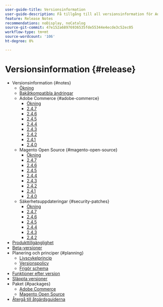 ```yaml
---
user-guide-title: Versionsinformation
user-guide-description: Få tillgång till all versionsinformation för Adobe Commerce patchar och tjänster på ett och samma ställe.
feature: Release Notes
recommendations: noDisplay, noCatalog
source-git-commit: 47e152a68976936535fde55344e4ecde3c52ec05
workflow-type: tm+mt
source-wordcount: '106'
ht-degree: 0%

---
```



# Versionsinformation {#release}

- Versionsinformation {#notes}
   - [Ökning](release-notes/overview.md)
   - [Bakåtkompatibla ändringar](backward-incompatible-changes.md)
   - Adobe Commerce {#adobe-commerce}
      - [Ökning](release-notes/commerce/overview.md)
      - [2.4.7](release-notes/commerce/2-4-7.md)
      - [2.4.6](release-notes/commerce/2-4-6.md)
      - [2.4.5](release-notes/commerce/2-4-5.md)
      - [2.4.4](release-notes/commerce/2-4-4.md)
      - [2.4.3](release-notes/commerce/2-4-3.md)
      - [2.4.2](release-notes/commerce/2-4-2.md)
      - [2.4.1](release-notes/commerce/2-4-1.md)
      - [2.4.0](release-notes/commerce/2-4-0.md)
   - Magento Open Source {#magento-open-source}
      - [Ökning](release-notes/open-source/overview.md)
      - [2.4.7](release-notes/open-source/2-4-7.md)
      - [2.4.6](release-notes/open-source/2-4-6.md)
      - [2.4.5](release-notes/open-source/2-4-5.md)
      - [2.4.4](release-notes/open-source/2-4-4.md)
      - [2.4.3](release-notes/open-source/2-4-3.md)
      - [2.4.2](release-notes/open-source/2-4-2.md)
      - [2.4.1](release-notes/open-source/2-4-1.md)
      - [2.4.0](release-notes/open-source/2-4-0.md)
   - Säkerhetsuppdateringar {#security-patches}
      - [Ökning](release-notes/security/overview.md)
      - [2.4.7](release-notes/security/2-4-7-patches.md)
      - [2.4.6](release-notes/security/2-4-6-patches.md)
      - [2.4.5](release-notes/security/2-4-5-patches.md)
      - [2.4.4](release-notes/security/2-4-4-patches.md)
      - [2.4.3](release-notes/security/2-4-3-patches.md)
      - [2.4.2](release-notes/security/2-4-2-patches.md)
- [Produkttillgänglighet](product-availability.md)
- [Beta-versioner](beta.md)
- Planering och principer {#planning}
   - [Livscykelprincip](lifecycle-policy.md)
   - [Versionspolicy](versioning-policy.md)
   - [Frigör schema](schedule.md)
- [Funktioner efter version](features.md)
- [Släppta versioner](versions.md)
- Paket {#packages}
   - [Adobe Commerce](packages/adobe-commerce.md)
   - [Magento Open Source](packages/magento-open-source.md)
- [Återgå till åtgärdsguiderna](https://experienceleague.adobe.com/docs/commerce-operations/operational-guides/home.html)
